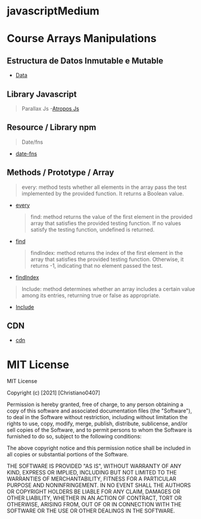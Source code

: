# javascriptMedium

# Course Arrays Manipulations

## Estructura de Datos Inmutable e Mutable

- [Data](https://www.youtube.com/watch?v=Wo0qiGPSV-s)

## Library Javascript

> Parallax Js -[Atropos Js](https://atroposjs.com/)

## Resource / Library npm

> Date/fns

- [date-fns](https://date-fns.org/)

## Methods / Prototype / Array

> every: method tests whether all elements in the array pass the test implemented by the provided function. It returns a Boolean value.

- [every](https://developer.mozilla.org/en-US/docs/Web/JavaScript/Reference/Global_Objects/Array/every)

  > find: method returns the value of the first element in the provided array that satisfies the provided testing function. If no values satisfy the testing function, undefined is returned.

- [find](https://developer.mozilla.org/en-US/docs/Web/JavaScript/Reference/Global_Objects/Array/find)

  > findIndex: method returns the index of the first element in the array that satisfies the provided testing function. Otherwise, it returns -1, indicating that no element passed the test.

- [findIndex](https://developer.mozilla.org/en-US/docs/Web/JavaScript/Reference/Global_Objects/Array/findIndex)

> Include: method determines whether an array includes a certain value among its entries, returning true or false as appropriate.

- [Include](https://developer.mozilla.org/en-US/docs/Web/JavaScript/Reference/Global_Objects/Array/includes)

## CDN

- [cdn](https://cdnjs.com/)

# MIT License

MIT License

Copyright (c) [2021] [Christiano0407]

Permission is hereby granted, free of charge, to any person obtaining a copy of this software and associated documentation files (the "Software"), to deal in the Software without restriction, including without limitation the rights to use, copy, modify, merge, publish, distribute, sublicense, and/or sell copies of the Software, and to permit persons to whom the Software is furnished to do so, subject to the following conditions:

The above copyright notice and this permission notice shall be included in all copies or substantial portions of the Software.

THE SOFTWARE IS PROVIDED "AS IS", WITHOUT WARRANTY OF ANY KIND, EXPRESS OR IMPLIED, INCLUDING BUT NOT LIMITED TO THE WARRANTIES OF MERCHANTABILITY, FITNESS FOR A PARTICULAR PURPOSE AND NONINFRINGEMENT. IN NO EVENT SHALL THE AUTHORS OR COPYRIGHT HOLDERS BE LIABLE FOR ANY CLAIM, DAMAGES OR OTHER LIABILITY, WHETHER IN AN ACTION OF CONTRACT, TORT OR OTHERWISE, ARISING FROM, OUT OF OR IN CONNECTION WITH THE SOFTWARE OR THE USE OR OTHER DEALINGS IN THE SOFTWARE.

